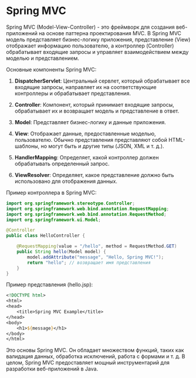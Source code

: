 # Spring MVC

Spring MVC (Model-View-Controller) - это фреймворк для создания веб-приложений на основе паттерна проектирования MVC. В Spring MVC модель представляет бизнес-логику приложения, представление (View) отображает информацию пользователю, а контроллер (Controller) обрабатывает входящие запросы и управляет взаимодействием между моделью и представлением.

Основные компоненты Spring MVC:

1. **DispatcherServlet**: Центральный сервлет, который обрабатывает все входящие запросы, направляет их на соответствующие контроллеры и обрабатывает представления.

2. **Controller**: Компонент, который принимает входящие запросы, обрабатывает их и возвращает модель и представление в ответ.

3. **Model**: Представляет бизнес-логику и данные приложения.

4. **View**: Отображает данные, предоставленные моделью, пользователю. Обычно представления представляют собой HTML-шаблоны, но могут быть и другие типы (JSON, XML и т. д.).

5. **HandlerMapping**: Определяет, какой контроллер должен обрабатывать определенный запрос.

6. **ViewResolver**: Определяет, какое представление должно быть использовано для отображения данных.

Пример контроллера в Spring MVC:

```java
import org.springframework.stereotype.Controller;
import org.springframework.web.bind.annotation.RequestMapping;
import org.springframework.web.bind.annotation.RequestMethod;
import org.springframework.ui.Model;

@Controller
public class HelloController {

    @RequestMapping(value = "/hello", method = RequestMethod.GET)
    public String hello(Model model) {
        model.addAttribute("message", "Hello, Spring MVC!");
        return "hello"; // возвращает имя представления
    }
}
```

Пример представления (hello.jsp):

```jsp
<!DOCTYPE html>
<html>
<head>
    <title>Spring MVC Example</title>
</head>
<body>
    <h1>${message}</h1>
</body>
</html>
```

Это основы Spring MVC. Он обладает множеством функций, таких как валидация данных, обработка исключений, работа с формами и т. д. В целом, Spring MVC предоставляет мощный инструментарий для разработки веб-приложений в Java.